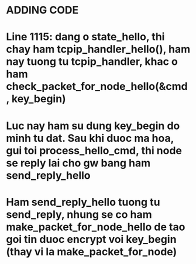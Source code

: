 # ADDING CODE
# Line 1115: dang o state_hello, thi chay ham tcpip_handler_hello(), ham nay tuong tu tcpip_handler, khac o ham check_packet_for_node_hello(&cmd, key_begin)
# Luc nay ham su dung key_begin do minh tu dat. Sau khi duoc ma hoa, gui toi process_hello_cmd, thi node se reply lai cho gw bang ham send_reply_hello
# Ham send_reply_hello tuong tu send_reply, nhung se co ham make_packet_for_node_hello de tao goi tin duoc encrypt voi key_begin (thay vi la make_packet_for_node)
